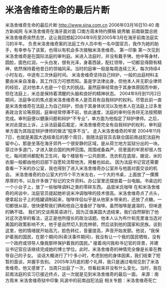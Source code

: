# 米洛舍维奇生命的最后片断

米洛舍维奇生命的最后片断
http://www.sina.com.cn 2006年03月16日10:40 南方新闻网
与米洛舍维奇在海牙面对面
□南方周末特约撰稿 姚秀敏
前南联盟总统米洛舍维奇突然去世，这让我回想起2004年9月至2005年3月在海牙前南法庭实习的半年。
负责米洛舍维奇案的法庭工作人员中有一名中国官员，我作为她的助手，有幸参与了该案，也得以有机会多次接触米洛舍维奇。
第一印象
第一次见到米洛舍维奇是在国际法庭的审判庭。米进入法庭时，并没有戴手铐。他中等身材，圆脸，面色红润，一头白发，很有光泽，身着西装，配红领带，一切都显得颇有精神，依然保持着他昔日的领袖风采。当时的庭审一般是每周连续三天，每次持续4小时左右，中途有三次休庭时间。
米洛舍维奇坚持自己辩护，一般的出庭材料主要由米亲自准备，其工作压力可想而知。虽是学法律出身，但他本人并无职业律师的经验，这对他本人也是一个巨大的挑战。虽然庭审经常由于其身体原因而中断，但在法庭上，米总是保持着清醒的头脑和良好的精神状态。
2004年9月到11月2日期间，法庭争论的焦点是米洛舍维奇本人是否具有自我辩护的权利。尽管此前一直是米洛舍维奇在法庭上为自己辩护，但由于其身体状况以及他本人在法庭上过多发表政治言论等原因，庭审经常停滞不前，依此速度，法庭的审判任务将无法按预期完成。审判庭便以健康问题和辩护“不专业”，单方面为他指定了辩护律师。之后，米对此提出上诉，上诉法庭最后裁定，米洛舍维奇完全有自我辩护的权利，审判庭单方面为其指定辩护律师的做法“程序不当”。
走入米洛舍维奇的牢房
2004年11月7日，也就是美国大选结束后的那个周日，我随法庭官员去联合国前南战犯法庭拘留中心，那是坐落在海牙郊外一个很安静的区域，是从荷兰地方监狱分出的一块。穿过许多道门，才进入联合国的拘押范围。周围戒备森严，但里面的牢房却很人性化，每间房间都配有卫生间，每个楼层有一公共厨房。洗衣机在底层，据说，米的衣服一般都由他的旧部下自愿轮流帮他洗，用餐也如此。
因为法庭书记官还需要查看一下米的办公室，我也得到了进入米洛舍维奇办公室并与他面对面交谈的机会。
米洛舍维奇的办公室大约15个平方米左右，一个大的书桌，上面放了一摞摞厚厚的书，以及许多做了标记的文件资料。办公室里还摆放着一台电脑。书桌边的一个小台子上，放了一些咖啡调料之类的零碎东西。
品尝米氏咖啡
在和米洛舍维奇的闲谈中，法庭官员提起她听说米冲调咖啡的技术很高。米洛舍维奇点了点头，便拿起台子上的瓶罐调制起来，咖啡伴侣似乎是从他家乡带来的，还放了点糖。一切都很从容，很快便帮我们俩和他自己准备好了咖啡。虽然咖啡是速溶的，但味道的确不错。
我们的交谈用英语进行。因为正值美国大选结束，我们自然聊到了他对这次选举的看法，这正是他所擅长的政治话题。他本人认为布什和克里谁当选对美国的政策影响不大，他于是自然切入到克林顿，然后谈到他的国家和民族。谈到这里，他的情绪就开始高亢，脸色转红，音量提高，声音开始发颤。他说，“我保护着我的国民，在那个期间(科索沃事件期间)，我没有让一个我的国民牺牲，没有一个政府或领导人像我那样保护着我的国民。”
接着询问我和书记官的背景，并建议书记官应该继续完成她的博士学位。此时，米洛舍维奇的神情完全像是长辈在教导自己的子女。
谈话大概进行了1个多小时，考虑到他的身体因素，我们结束了短暂的面谈，并握手告别。
2005年3月底的那个礼拜，我只是通过电视见到了米洛舍维奇。他又感冒了，当周只出庭了一次，但看起来并没有什么变化。当时，我在前南法庭的实习已接近终点，这一次就是见到米洛舍维奇的最后一面。 来源：南方周末
米洛舍维奇狱中印象
风波中的前南战犯法庭
相关专题：米洛舍维奇死亡 

